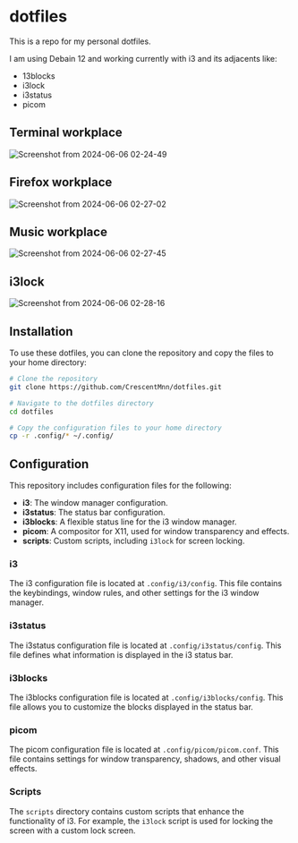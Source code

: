 # dotfiles

This is a repo for my personal dotfiles.

I am using Debain 12 and working currently with i3 and its adjacents like:
* 13blocks
* i3lock
* i3status
* picom

## Terminal workplace
![Screenshot from 2024-06-06 02-24-49](https://github.com/CrescentMnn/dotfiles/assets/169625322/dacb387d-641c-47b8-8d39-7f10c4a99f17)

## Firefox workplace
![Screenshot from 2024-06-06 02-27-02](https://github.com/CrescentMnn/dotfiles/assets/169625322/44946d6a-f199-4630-bfe6-ea141cada666)

## Music workplace
![Screenshot from 2024-06-06 02-27-45](https://github.com/CrescentMnn/dotfiles/assets/169625322/cdb96c90-dcb3-4560-aed6-e924e38d7858)

## i3lock
![Screenshot from 2024-06-06 02-28-16](https://github.com/CrescentMnn/dotfiles/assets/169625322/29184644-6336-47f6-919d-d00ea89fa248)

## Installation

To use these dotfiles, you can clone the repository and copy the files to your home directory:

```bash
# Clone the repository
git clone https://github.com/CrescentMnn/dotfiles.git

# Navigate to the dotfiles directory
cd dotfiles

# Copy the configuration files to your home directory
cp -r .config/* ~/.config/

```

## Configuration

This repository includes configuration files for the following:

- **i3**: The window manager configuration.
- **i3status**: The status bar configuration.
- **i3blocks**: A flexible status line for the i3 window manager.
- **picom**: A compositor for X11, used for window transparency and effects.
- **scripts**: Custom scripts, including `i3lock` for screen locking.

### i3

The i3 configuration file is located at `.config/i3/config`. This file contains the keybindings, window rules, and other settings for the i3 window manager.

### i3status

The i3status configuration file is located at `.config/i3status/config`. This file defines what information is displayed in the i3 status bar.

### i3blocks

The i3blocks configuration file is located at `.config/i3blocks/config`. This file allows you to customize the blocks displayed in the status bar.

### picom

The picom configuration file is located at `.config/picom/picom.conf`. This file contains settings for window transparency, shadows, and other visual effects.

### Scripts

The `scripts` directory contains custom scripts that enhance the functionality of i3. For example, the `i3lock` script is used for locking the screen with a custom lock screen.

